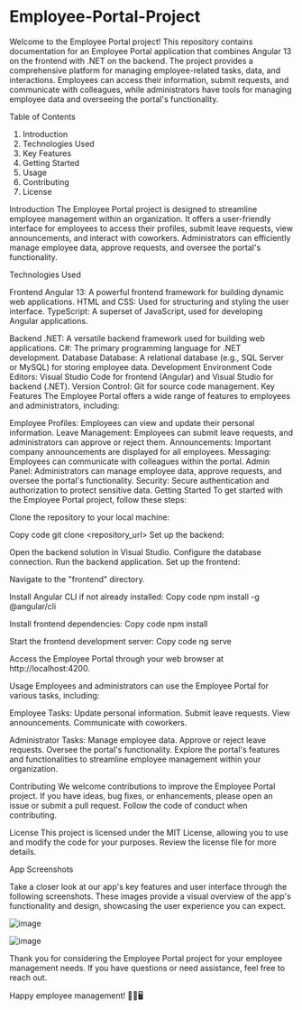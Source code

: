 # Employee-Portal-Project

Welcome to the Employee Portal project! This repository contains documentation for an Employee Portal application that combines Angular 13 on the frontend with .NET on the backend. The project provides a comprehensive platform for managing employee-related tasks, data, and interactions. Employees can access their information, submit requests, and communicate with colleagues, while administrators have tools for managing employee data and overseeing the portal's functionality.

Table of Contents

1. Introduction
2. Technologies Used
3. Key Features
4. Getting Started
5. Usage
6. Contributing
7. License
   
Introduction
The Employee Portal project is designed to streamline employee management within an organization. It offers a user-friendly interface for employees to access their profiles, submit leave requests, view announcements, and interact with coworkers. Administrators can efficiently manage employee data, approve requests, and oversee the portal's functionality.

Technologies Used

Frontend
Angular 13: A powerful frontend framework for building dynamic web applications.
HTML and CSS: Used for structuring and styling the user interface.
TypeScript: A superset of JavaScript, used for developing Angular applications.

Backend
.NET: A versatile backend framework used for building web applications.
C#: The primary programming language for .NET development.
Database
Database: A relational database (e.g., SQL Server or MySQL) for storing employee data.
Development Environment
Code Editors: Visual Studio Code for frontend (Angular) and Visual Studio for backend (.NET).
Version Control: Git for source code management.
Key Features
The Employee Portal offers a wide range of features to employees and administrators, including:

Employee Profiles: Employees can view and update their personal information.
Leave Management: Employees can submit leave requests, and administrators can approve or reject them.
Announcements: Important company announcements are displayed for all employees.
Messaging: Employees can communicate with colleagues within the portal.
Admin Panel: Administrators can manage employee data, approve requests, and oversee the portal's functionality.
Security: Secure authentication and authorization to protect sensitive data.
Getting Started
To get started with the Employee Portal project, follow these steps:

Clone the repository to your local machine:

Copy code
git clone <repository_url>
Set up the backend:

Open the backend solution in Visual Studio.
Configure the database connection.
Run the backend application.
Set up the frontend:

Navigate to the "frontend" directory.

Install Angular CLI if not already installed:
Copy code
npm install -g @angular/cli

Install frontend dependencies:
Copy code
npm install

Start the frontend development server:
Copy code
ng serve

Access the Employee Portal through your web browser at http://localhost:4200.

Usage
Employees and administrators can use the Employee Portal for various tasks, including:

Employee Tasks:
Update personal information.
Submit leave requests.
View announcements.
Communicate with coworkers.

Administrator Tasks:
Manage employee data.
Approve or reject leave requests.
Oversee the portal's functionality.
Explore the portal's features and functionalities to streamline employee management within your organization.

Contributing
We welcome contributions to improve the Employee Portal project. If you have ideas, bug fixes, or enhancements, please open an issue or submit a pull request. Follow the code of conduct when contributing.

License
This project is licensed under the MIT License, allowing you to use and modify the code for your purposes. Review the license file for more details.

App Screenshots

Take a closer look at our app's key features and user interface through the following screenshots. These images provide a visual overview of the app's functionality and design, showcasing the user experience you can expect.

![image](https://github.com/Rallfy/Employee-Portal-Project/assets/44873170/5efe79d0-d765-486e-82b0-05e136f0770b)

![image](https://github.com/Rallfy/Employee-Portal-Project/assets/44873170/f0562baf-adfc-4f01-a546-7980afcae03f)



Thank you for considering the Employee Portal project for your employee management needs. If you have questions or need assistance, feel free to reach out.

Happy employee management! 🌟👥🖥️
